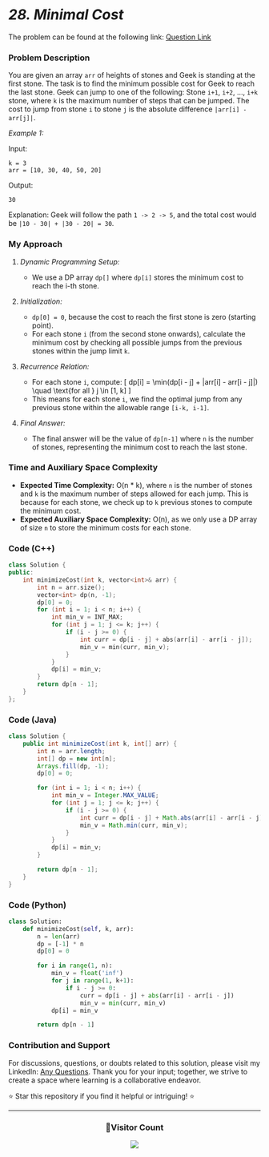 # _28. Minimal Cost_

The problem can be found at the following link: [Question Link](https://www.geeksforgeeks.org/problems/minimal-cost/1)

### Problem Description

You are given an array `arr` of heights of stones and Geek is standing at the first stone. The task is to find the minimum possible cost for Geek to reach the last stone. Geek can jump to one of the following: Stone `i+1`, `i+2`, ..., `i+k` stone, where `k` is the maximum number of steps that can be jumped. The cost to jump from stone `i` to stone `j` is the absolute difference `|arr[i] - arr[j]|`.

_Example 1:_

Input:

```
k = 3
arr = [10, 30, 40, 50, 20]
```

Output:

```
30
```

Explanation: Geek will follow the path `1 -> 2 -> 5`, and the total cost would be `|10 - 30| + |30 - 20| = 30`.

### My Approach

1. _Dynamic Programming Setup:_

   - We use a DP array `dp[]` where `dp[i]` stores the minimum cost to reach the i-th stone.

2. _Initialization:_

   - `dp[0] = 0`, because the cost to reach the first stone is zero (starting point).
   - For each stone `i` (from the second stone onwards), calculate the minimum cost by checking all possible jumps from the previous stones within the jump limit `k`.

3. _Recurrence Relation:_

   - For each stone `i`, compute:
     \[
     dp[i] = \min(dp[i - j] + |arr[i] - arr[i - j]|) \quad \text{for all } j \in [1, k]
     \]
   - This means for each stone `i`, we find the optimal jump from any previous stone within the allowable range `[i-k, i-1]`.

4. _Final Answer:_
   - The final answer will be the value of `dp[n-1]` where `n` is the number of stones, representing the minimum cost to reach the last stone.

### Time and Auxiliary Space Complexity

- **Expected Time Complexity:** O(n \* k), where `n` is the number of stones and `k` is the maximum number of steps allowed for each jump. This is because for each stone, we check up to `k` previous stones to compute the minimum cost.
- **Expected Auxiliary Space Complexity:** O(n), as we only use a DP array of size `n` to store the minimum costs for each stone.

### Code (C++)

```cpp
class Solution {
public:
    int minimizeCost(int k, vector<int>& arr) {
        int n = arr.size();
        vector<int> dp(n, -1);
        dp[0] = 0;
        for (int i = 1; i < n; i++) {
            int min_v = INT_MAX;
            for (int j = 1; j <= k; j++) {
                if (i - j >= 0) {
                    int curr = dp[i - j] + abs(arr[i] - arr[i - j]);
                    min_v = min(curr, min_v);
                }
            }
            dp[i] = min_v;
        }
        return dp[n - 1];
    }
};
```

### Code (Java)

```java
class Solution {
    public int minimizeCost(int k, int[] arr) {
        int n = arr.length;
        int[] dp = new int[n];
        Arrays.fill(dp, -1);
        dp[0] = 0;

        for (int i = 1; i < n; i++) {
            int min_v = Integer.MAX_VALUE;
            for (int j = 1; j <= k; j++) {
                if (i - j >= 0) {
                    int curr = dp[i - j] + Math.abs(arr[i] - arr[i - j]);
                    min_v = Math.min(curr, min_v);
                }
            }
            dp[i] = min_v;
        }

        return dp[n - 1];
    }
}
```

### Code (Python)

```python
class Solution:
    def minimizeCost(self, k, arr):
        n = len(arr)
        dp = [-1] * n
        dp[0] = 0

        for i in range(1, n):
            min_v = float('inf')
            for j in range(1, k+1):
                if i - j >= 0:
                    curr = dp[i - j] + abs(arr[i] - arr[i - j])
                    min_v = min(curr, min_v)
            dp[i] = min_v

        return dp[n - 1]
```

### Contribution and Support

For discussions, questions, or doubts related to this solution, please visit my LinkedIn: [Any Questions](https://www.linkedin.com/in/patel-hetkumar-sandipbhai-8b110525a/). Thank you for your input; together, we strive to create a space where learning is a collaborative endeavor.

⭐ Star this repository if you find it helpful or intriguing! ⭐

---

<div align=center>
  <h3><b>📍Visitor Count</b></h3>
</div>

<p align="center" >   
  <img src="https://visitor-badge.laobi.icu/badge?page_id=Hunterdii.GeeksforGeeks-POTD" />  
</p>
